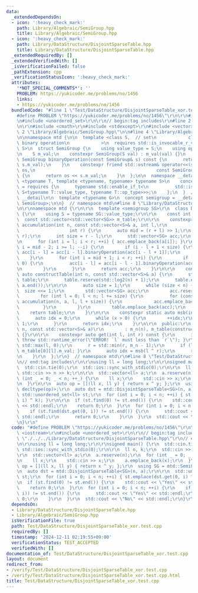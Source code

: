 ```yaml
---
data:
  _extendedDependsOn:
  - icon: ':heavy_check_mark:'
    path: Library/Algebraic/SemiGroup.hpp
    title: Library/Algebraic/SemiGroup.hpp
  - icon: ':heavy_check_mark:'
    path: Library/DataStructure/DisjointSparseTable.hpp
    title: Library/DataStructure/DisjointSparseTable.hpp
  _extendedRequiredBy: []
  _extendedVerifiedWith: []
  _isVerificationFailed: false
  _pathExtension: cpp
  _verificationStatusIcon: ':heavy_check_mark:'
  attributes:
    '*NOT_SPECIAL_COMMENTS*': ''
    PROBLEM: https://yukicoder.me/problems/no/1456
    links:
    - https://yukicoder.me/problems/no/1456
  bundledCode: "#line 1 \"Test/DataStructure/DisjointSparseTable_xor.test.cpp\"\n\
    #define PROBLEM \"https://yukicoder.me/problems/no/1456\"\r\n\r\n#include <iostream>\r\
    \n#include <unordered_set>\r\n\r\n// begin:tag includes\r\n#line 2 \"Library/DataStructure/DisjointSparseTable.hpp\"\
    \n\r\n#include <cmath>\r\n#include <stdexcept>\r\n#include <vector>\r\n\r\n#line\
    \ 2 \"Library/Algebraic/SemiGroup.hpp\"\n\n#line 4 \"Library/Algebraic/SemiGroup.hpp\"\
    \n\nnamespace mtd {\n\n  template <class S,  // set\n            class op  //\
    \ binary operation\n            >\n  requires std::is_invocable_r_v<S, op, S,\
    \ S>\n  struct SemiGroup {\n    using value_type = S;\n    using op_type = op;\n\
    \n    S m_val;\n    constexpr SemiGroup(S val) : m_val(val) {}\n    constexpr\
    \ SemiGroup binaryOperation(const SemiGroup& s) const {\n      return op()(m_val,\
    \ s.m_val);\n    }\n    constexpr friend std::ostream& operator<<(std::ostream&\
    \ os,\n                                              const SemiGroup<S, op>& s)\
    \ {\n      return os << s.m_val;\n    }\n  };\n\n  namespace __detail {\n    template\
    \ <typename T, template <typename, typename> typename S>\n    concept is_specialization_of\
    \ = requires {\n      typename std::enable_if_t<\n          std::is_same_v<T,\
    \ S<typename T::value_type, typename T::op_type>>>;\n    };\n  }  // namespace\
    \ __detail\n\n  template <typename G>\n  concept semigroup = __detail::is_specialization_of<G,\
    \ SemiGroup>;\n\n}  // namespace mtd\n#line 8 \"Library/DataStructure/DisjointSparseTable.hpp\"\
    \n\r\nnamespace mtd {\r\n\r\n  template <semigroup SG>\r\n  class DisjointSparseTable\
    \ {\r\n    using S = typename SG::value_type;\r\n\r\n    const int m_n;\r\n  \
    \  const std::vector<std::vector<SG>> m_table;\r\n\r\n    constexpr static auto\
    \ accumulation(int n, const std::vector<S>& a, int l,\r\n                    \
    \                   int r) {\r\n      auto mid = (r + l) >> 1;\r\n      r = std::min(n,\
    \ r);\r\n      int size = r - l;\r\n      std::vector<SG> acc;\r\n      acc.reserve(size);\r\
    \n      for (int i = l; i < r; ++i) { acc.emplace_back(a[i]); }\r\n      for (int\
    \ i = mid - 2; i >= l; --i) {\r\n        if (i - l + 1 < size) {\r\n         \
    \ acc[i - l] = acc[i - l].binaryOperation(acc[i - l + 1]);\r\n        }\r\n  \
    \    }\r\n      for (int i = mid + 1; i < r; ++i) {\r\n        if (i - l - 1 >=\
    \ 0) {\r\n          acc[i - l] = acc[i - l - 1].binaryOperation(acc[i - l]);\r\
    \n        }\r\n      }\r\n      return acc;\r\n    }\r\n\r\n    constexpr static\
    \ auto constructTable(int n, const std::vector<S>& a) {\r\n      std::vector<std::vector<SG>>\
    \ table;\r\n      table.reserve(std::log2(n) + 1);\r\n      table.emplace_back(a.begin(),\
    \ a.end());\r\n\r\n      auto size = 1;\r\n      while (size < n) {\r\n      \
    \  size <<= 1;\r\n        std::vector<SG> acc;\r\n        acc.reserve(n);\r\n\
    \        for (int l = 0; l < n; l += size) {\r\n          for (const auto& x :\
    \ accumulation(n, a, l, l + size)) {\r\n            acc.emplace_back(x);\r\n \
    \         }\r\n        }\r\n        table.emplace_back(acc);\r\n      }\r\n  \
    \    return table;\r\n    }\r\n\r\n    constexpr static auto msb(int x) {\r\n\
    \      auto idx = 0;\r\n      while (x > 0) {\r\n        ++idx;\r\n        x >>=\
    \ 1;\r\n      }\r\n      return idx;\r\n    }\r\n\r\n  public:\r\n    DisjointSparseTable(int\
    \ n, const std::vector<S>& a)\r\n        : m_n(n), m_table(constructTable(n, a))\
    \ {}\r\n\r\n    constexpr auto get(int l, int r) const {\r\n      if (r < l) {\
    \ throw std::runtime_error(\"ERROR! `l` must less than `r`\"); }\r\n      l =\
    \ std::max(l, 0);\r\n      r = std::min(r, m_n - 1);\r\n      if (l == r) { return\
    \ m_table[0][l].m_val; }\r\n      auto idx = msb(l ^ r);\r\n      return m_table[idx][l].binaryOperation(m_table[idx][r]).m_val;\r\
    \n    }\r\n  };\r\n}  // namespace mtd\r\n#line 8 \"Test/DataStructure/DisjointSparseTable_xor.test.cpp\"\
    \n// end:tag includes\r\n\r\nusing ll = long long;\r\n\r\nsigned main() {\r\n\
    \  std::cin.tie(0);\r\n  std::ios::sync_with_stdio(0);\r\n\r\n  ll n, k;\r\n \
    \ std::cin >> n >> k;\r\n\r\n  std::vector<ll> a;\r\n  a.reserve(n);\r\n  for\
    \ (int _ = 0; _ < n; ++_) {\r\n    ll x;\r\n    std::cin >> x;\r\n    a.emplace_back(x);\r\
    \n  }\r\n\r\n  auto op = [](ll x, ll y) { return x ^ y; };\r\n  using SG = mtd::SemiGroup<ll,\
    \ decltype(op)>;\r\n  auto dst = mtd::DisjointSparseTable<SG>(n, a);\r\n\r\n \
    \ std::unordered_set<ll> st;\r\n  for (int i = 0; i < n; ++i) { st.emplace(dst.get(0,\
    \ i) ^ k); }\r\n\r\n  if (st.find(0) != st.end()) {\r\n    std::cout << \"Yes\"\
    \ << std::endl;\r\n    return 0;\r\n  }\r\n  for (int i = 0; i < n; ++i) {\r\n\
    \    if (st.find(dst.get(0, i)) != st.end()) {\r\n      std::cout << \"Yes\" <<\
    \ std::endl;\r\n      return 0;\r\n    }\r\n  }\r\n  std::cout << \"No\" << std::endl;\r\
    \n}\r\n"
  code: "#define PROBLEM \"https://yukicoder.me/problems/no/1456\"\r\n\r\n#include\
    \ <iostream>\r\n#include <unordered_set>\r\n\r\n// begin:tag includes\r\n#include\
    \ \"./../../Library/DataStructure/DisjointSparseTable.hpp\"\r\n// end:tag includes\r\
    \n\r\nusing ll = long long;\r\n\r\nsigned main() {\r\n  std::cin.tie(0);\r\n \
    \ std::ios::sync_with_stdio(0);\r\n\r\n  ll n, k;\r\n  std::cin >> n >> k;\r\n\
    \r\n  std::vector<ll> a;\r\n  a.reserve(n);\r\n  for (int _ = 0; _ < n; ++_) {\r\
    \n    ll x;\r\n    std::cin >> x;\r\n    a.emplace_back(x);\r\n  }\r\n\r\n  auto\
    \ op = [](ll x, ll y) { return x ^ y; };\r\n  using SG = mtd::SemiGroup<ll, decltype(op)>;\r\
    \n  auto dst = mtd::DisjointSparseTable<SG>(n, a);\r\n\r\n  std::unordered_set<ll>\
    \ st;\r\n  for (int i = 0; i < n; ++i) { st.emplace(dst.get(0, i) ^ k); }\r\n\r\
    \n  if (st.find(0) != st.end()) {\r\n    std::cout << \"Yes\" << std::endl;\r\n\
    \    return 0;\r\n  }\r\n  for (int i = 0; i < n; ++i) {\r\n    if (st.find(dst.get(0,\
    \ i)) != st.end()) {\r\n      std::cout << \"Yes\" << std::endl;\r\n      return\
    \ 0;\r\n    }\r\n  }\r\n  std::cout << \"No\" << std::endl;\r\n}\r\n"
  dependsOn:
  - Library/DataStructure/DisjointSparseTable.hpp
  - Library/Algebraic/SemiGroup.hpp
  isVerificationFile: true
  path: Test/DataStructure/DisjointSparseTable_xor.test.cpp
  requiredBy: []
  timestamp: '2024-12-11 02:19:55+09:00'
  verificationStatus: TEST_ACCEPTED
  verifiedWith: []
documentation_of: Test/DataStructure/DisjointSparseTable_xor.test.cpp
layout: document
redirect_from:
- /verify/Test/DataStructure/DisjointSparseTable_xor.test.cpp
- /verify/Test/DataStructure/DisjointSparseTable_xor.test.cpp.html
title: Test/DataStructure/DisjointSparseTable_xor.test.cpp
---
```

